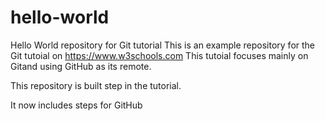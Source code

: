 # hello-world
Hello World repository for Git tutorial
This is an example repository for the Git tutoial on https://www.w3schools.com
This tutoial focuses mainly on Gitand using GitHub as its remote.

This repository is built step in the tutorial.

It now includes steps for GitHub

